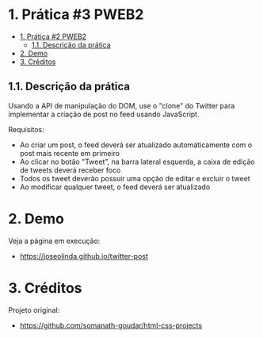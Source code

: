 # 1. Prática #3 PWEB2

- [1. Prática #2 PWEB2](#1-prática-2-pweb2)
  - [1.1. Descrição da prática](#11-descrição-da-prática)
- [2. Demo](#2-demo)
- [3. Créditos](#3-créditos)

## 1.1. Descrição da prática

Usando a API de manipulação do DOM, use o "clone" do Twitter para implementar a criação de post no feed usando JavaScript.

Requisitos: 
* Ao criar um post, o feed deverá ser atualizado automáticamente com o post mais recente em primeiro
* Ao clicar no botão "Tweet", na barra lateral esquerda, a caixa de edição de tweets deverá receber foco
* Todos os tweet deverão possuir uma opção de editar e excluir o tweet
* Ao modificar qualquer tweet, o feed deverá ser atualizado

# 2. Demo

Veja a página em execução: 

* https://joseolinda.github.io/twitter-post


# 3. Créditos

Projeto original:
* https://github.com/somanath-goudar/html-css-projects
